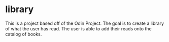 # library

This is a project based off of the Odin Project.
The goal is to create a library of what the user has read.
The user is able to add their reads onto the catalog of books.
